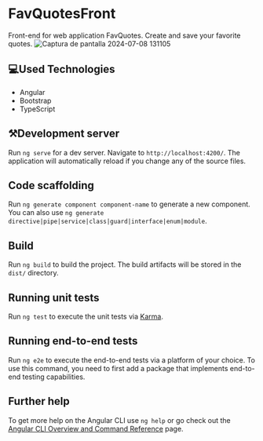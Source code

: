 # FavQuotesFront
Front-end for web application FavQuotes. Create and save your favorite quotes.
![Captura de pantalla 2024-07-08 131105](https://github.com/AbigailSalazar/FavQuotesFront/assets/75355095/e893e0d4-8a41-460a-b601-67714e4e272c)
## 💻Used Technologies
* Angular
* Bootstrap
* TypeScript

## ⚒️Development server

Run `ng serve` for a dev server. Navigate to `http://localhost:4200/`. The application will automatically reload if you change any of the source files.

## Code scaffolding

Run `ng generate component component-name` to generate a new component. You can also use `ng generate directive|pipe|service|class|guard|interface|enum|module`.

## Build

Run `ng build` to build the project. The build artifacts will be stored in the `dist/` directory.

## Running unit tests

Run `ng test` to execute the unit tests via [Karma](https://karma-runner.github.io).

## Running end-to-end tests

Run `ng e2e` to execute the end-to-end tests via a platform of your choice. To use this command, you need to first add a package that implements end-to-end testing capabilities.

## Further help

To get more help on the Angular CLI use `ng help` or go check out the [Angular CLI Overview and Command Reference](https://angular.io/cli) page.
